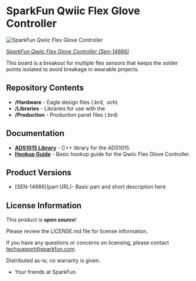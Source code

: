 SparkFun Qwiic Flex Glove Controller
========================================

![SparkFun Qwiic Flex Glove Controller](https://cdn.sparkfun.com/r/500-500/assets/parts/1/2/8/6/2/14666-SparkFun_Qwiic_Flex_Glove_Controller-01.jpg)

[*SparkFun Qwiic Flex Glove Controller (Sen-14666)*](https://www.sparkfun.com/products/14666)

This board is a breakout for multiple flex sensors that keeps the solder points isolated to avoid breakage in wearable projects.

Repository Contents
-------------------

* **/Hardware** - Eagle design files (.brd, .sch)
* **/Libraries** - Libraries for use with the <PRODUCT NAME>
* **/Production** - Production panel files (.brd)

Documentation
--------------
* **[ADS1015 Library](https://github.com/sparkfun/SparkFun_ADS1015_Arduino_Library)** - C++ library for the ADS1015.
* **[Hookup Guide](https://learn.sparkfun.com/tutorials/qwiic-flex-glove-controller-hookup-guide)** - Basic hookup guide for the Qwiic Flex Glove Controller.

Product Versions
----------------
* [SEN-14666](part URL)- Basic part and short description here

License Information
-------------------

This product is _**open source**_! 

Please review the LICENSE.md file for license information. 

If you have any questions or concerns on licensing, please contact techsupport@sparkfun.com.

Distributed as-is; no warranty is given.

- Your friends at SparkFun.

